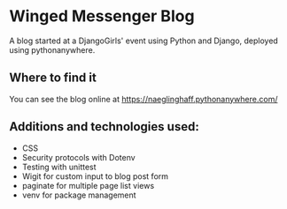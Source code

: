 # Winged Messenger Blog

A blog started at a DjangoGirls' event using Python and Django, deployed using pythonanywhere.

## Where to find it ##

You can see the blog online at https://naeglinghaff.pythonanywhere.com/

## Additions and technologies used:

* CSS
* Security protocols with Dotenv
* Testing with unittest
* Wigit for custom input to blog post form
* paginate for multiple page list views
* venv for package management
